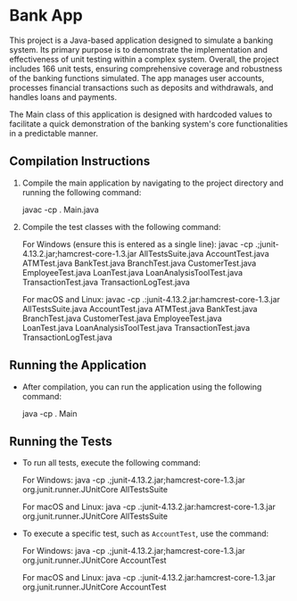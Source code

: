 # Bank App

This project is a Java-based application designed to simulate a banking system. Its primary purpose is to demonstrate the implementation and effectiveness of unit testing within a complex system.
Overall, the project includes 166 unit tests, ensuring comprehensive coverage and robustness of the banking functions simulated.
The app manages user accounts, processes financial transactions such as deposits and withdrawals,
and handles loans and payments.

The Main class of this application is designed with hardcoded values
to facilitate a quick demonstration of the banking system's core functionalities in a predictable manner.

## Compilation Instructions

1. Compile the main application by navigating to the project directory and running the following command:

    javac -cp . Main.java

2. Compile the test classes with the following command:

    For Windows (ensure this is entered as a single line):
    javac -cp .;junit-4.13.2.jar;hamcrest-core-1.3.jar AllTestsSuite.java AccountTest.java ATMTest.java BankTest.java BranchTest.java CustomerTest.java EmployeeTest.java LoanTest.java LoanAnalysisToolTest.java TransactionTest.java TransactionLogTest.java

    For macOS and Linux:
    javac -cp .:junit-4.13.2.jar:hamcrest-core-1.3.jar \
    AllTestsSuite.java AccountTest.java ATMTest.java BankTest.java \
    BranchTest.java CustomerTest.java EmployeeTest.java \
    LoanTest.java LoanAnalysisToolTest.java TransactionTest.java \
    TransactionLogTest.java

## Running the Application

- After compilation, you can run the application using the following command:

    java -cp . Main

## Running the Tests
- To run all tests, execute the following command:

    For Windows:
    java -cp .;junit-4.13.2.jar;hamcrest-core-1.3.jar org.junit.runner.JUnitCore AllTestsSuite

    For macOS and Linux:
    java -cp .:junit-4.13.2.jar:hamcrest-core-1.3.jar org.junit.runner.JUnitCore AllTestsSuite

- To execute a specific test, such as `AccountTest`, use the command:

    For Windows:
    java -cp .;junit-4.13.2.jar;hamcrest-core-1.3.jar org.junit.runner.JUnitCore AccountTest

    For macOS and Linux:
    java -cp .:junit-4.13.2.jar:hamcrest-core-1.3.jar org.junit.runner.JUnitCore AccountTest
